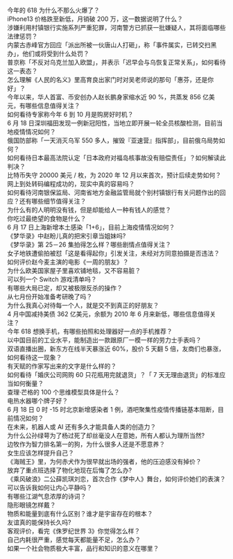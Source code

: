 今年的 618 为什么不那么火爆了？  
iPhone13 价格跌至新低，月销破 200  万，这一数据说明了什么？  
涉嫌利用村镇银行实施系列严重犯罪，河南警方已抓获一批嫌疑人，其将面临哪些法律惩罚？  
内蒙古赤峰官方回应「派出所被一伙唐山人打砸」，称「事件属实，已转交扫黑办」，他们或将受到什么处罚？  
普京称「不反对乌克兰加入欧盟」，并表示「迟早会与乌恢复正常关系」，如何看待这一表态？  
怎么理解《人民的名义》里高育良出家门时对吴老师说的那句「惠芬，还是你好」？  
今年以来，华人首富、币安创办人赵长鹏身家缩水近 90 %，共蒸发 856 亿美元，有哪些信息值得关注？  
如何看待专家称今年 6 到 10 月是购房好时机？  
6 月 18 日深圳福田发现一例新冠阳性，当地立即开展一轮全员核酸检测，目前当地疫情情况如何？  
俄国防部称「一天消灭乌军 550 多人，摧毁『亚速营』指挥部」，目前俄乌局势如何？  
如何看待日本最高法院认定「日本政府对福岛核事故没有赔偿责任」？如何解读此判决？  
比特币失守 20000 美元 / 枚，为 2020 年 12 月以来首次，预计后续走势如何？  
网上到处转码编程成功的，现实中真的容易吗？  
如何看待河南银保监局、河南省地方金融监管局就个别村镇银行有关问题作出的回应？还有哪些细节值得关注？  
为什么有的人明明没有钱，但是却能给人一种有钱人的感觉？  
你吃过最绝望的食物是什么？  
6 月 17 日上海新增本土感染「1+6」，目前上海疫情情况如何？  
《梦华录》中赵盼儿真的把宋引章当姐妹吗?  
《梦华录》第 25－26 集拍得怎么样？哪些剧情点值得关注？  
女子地铁遭偷拍被怼「这是看得起你」引发关注，未经对方同意拍摄是否违法？  
如何评价赵今麦主演的电影《一周的朋友》？  
为什么欧美国家屋子里喜欢铺地毯，又不容易脏？  
可以列一个 Switch 游戏清单吗？  
有哪些大局已定，却又被极限反杀的操作？  
从七月份开始准备考研晚了吗？  
为什么我真心对待每一个人，就是交不到真正的好朋友？  
4 月中国减持美债 362 亿美元，余额为 2010 年 6 月来新低，哪些信息值得关注？  
今年 618 想换手机，有哪些拍照和处理器好一点的手机推荐？  
以中国目前的工业水平，能制造出一款跟原厂一模一样的劳力士手表吗？  
双语直播出圈，新东方在线半天暴涨近 60%，股价 5 天翻 5 倍，友商们也暴涨，如何看待这一现象？  
有天赋的作家写出来的文字是什么样的？  
如何看待「婚庆公司网购 60 只花瓶用完就退货」？「 7 天无理由退货」的标准应当如何衡量？  
查理·芒格的 100 个思维模型具体是什么？  
电热水器哪个牌子好？  
6 月 18 日 0 时 -15 时北京新增感染者 1 例，酒吧聚集性疫情传播链基本阻断，目前情况如何？  
在未来，机器人或 AI 还有多久才能具备人类的创造力？  
为什么公孙绿萼为了杨过死了却丝毫没人在意她，所有人都认为理所当然?  
边牧作为智力排名第一的狗，为什么很多人还是不愿意养？  
女生应该怎样提升自己？  
《海贼王》里，为何赤犬作为很早就出场的强者，他的压迫感没有掉价？  
放弃了重点班选择了物化地现在后悔了怎么办?  
《乘风破浪》二公薛凯琪刘恋，首次合作《梦中人》舞台，如何评价她们的表演？  
可以告诉我如何让内心平静吗？  
有哪些江湖气息浓厚的诗词？  
隐形眼镜怎样戴？  
物质和能量到底有什么区别？谁才是宇宙存在的根本？  
友谊真的能保持长久吗?  
客观评价，看完《侏罗纪世界 3》你觉得怎么样？  
自己内耗很严重，感觉每天都能量不足，怎么办？  
如果一个社会物质极大丰富，品行和知识的意义在哪里？  
